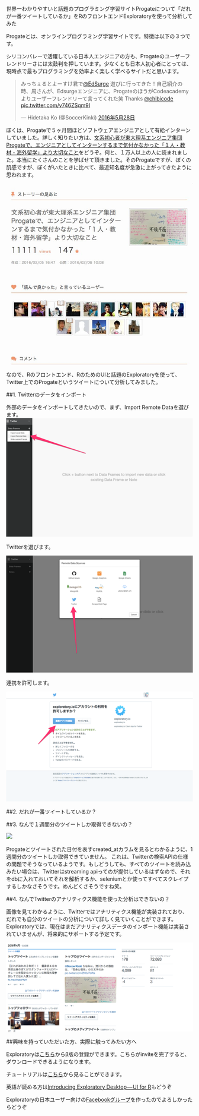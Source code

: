 世界一わかりやすいと話題のプログラミング学習サイトProgateについて「だれが一番ツイートしているか」をRのフロントエンドExploratoryを使って分析してみた

Progateとは、オンラインプログラミング学習サイトです。特徴は以下の３つです。


シリコンバレーで活躍している日本人エンジニアの方も、Progateのユーザーフレンドリーさには太鼓判を押しています。少なくとも日本人初心者にとっては、現時点で最もプログラミングを効率よく楽しく学べるサイトだと思います。

<blockquote class="twitter-tweet" data-lang="ja"><p lang="ja" dir="ltr">みっちぇるとよーすけ君で<a href="https://twitter.com/EdSurge">@EdSurge</a> 遊びに行ってきた！自己紹介の時、周さんが、Edsurgeエンジニアに、ProgateのほうがCodeacademyよりユーザーフレンドリーて言ってくれた笑 Thanks <a href="https://twitter.com/chibicode">@chibicode</a> <a href="https://t.co/v746ZSqm9I">pic.twitter.com/v746ZSqm9I</a></p>&mdash; Hidetaka Ko (@SoccerKinki) <a href="https://twitter.com/SoccerKinki/status/736379978950922240">2016年5月28日</a></blockquote>
<script async src="//platform.twitter.com/widgets.js" charset="utf-8"></script>

ぼくは、Progateで５ヶ月間ほどソフトウェアエンジニアとして有給インターンしていました。詳しく知りたい方は、[文系初心者が東大理系エンジニア集団Progateで、エンジニアとしてインターンするまで気付かなかった「１人・教材・海外留学」より大切なこと](http://storys.jp/story/20856?to=story&referral=pc_story_sidebar&context=author_other
)をどうぞ。何と、１万人以上の人に読まれました。本当にたくさんのことを学ばせて頂きました。そのProgateですが、ぼくの肌感ですが、ぼくがいたときに比べて、最近知名度が急激に上がってきたように思われます。

![](images/progate-story.jp.png)

なので、Rのフロントエンド、RのためのUIと話題のExploratoryを使って、Twitter上でのProgateというツイートについて分析してみました。


##1. Twitterのデータをインポート

外部のデータをインポートしてきたいので、まず、Import Remote Dataを選びます。
![](images/twitter-import1.png)

Twitterを選びます。

![](images/twitter-import2.png)

連携を許可します。

![](images/twitter-import3.png)

##2. だれが一番ツイートしているか？





##3. なんで１週間分のツイートしか取得できないの？

![](images/.png)

Progateとツイートされた日付を表すcreated_atカラムを見るとわかるように、1週間分のツイートしか取得できていません。
これは、Twitterの検索APIの仕様の問題でそうなっているようです。もしどうしても、すべてのツイートを読み込みたい場合は、Twitterはstreaming apiってのが提供しているはずなので、それをdbに入れておいてそれを解析するか、seleniumとか使ってすべてスクレイプするしかなさそうです。めんどくさそうですね笑。

##4. なんでTwitterのアナリティクス機能を使った分析はできないの？

画像を見てわかるように、Twitterではアナリティクス機能が実装されており、だれでも自分のツイートの分析について詳しく見ていくことができます。
Exploratoryでは、現在はまだアナリティクスデータのインポート機能は実装されていませんが、将来的にサポートする予定です。

![](images/twitter-analytics.png)


##興味を持っていただいた方、実際に触ってみたい方へ

Exploratoryは[こちら](https://exploratory.io/
)からβ版の登録ができます。こちらがinviteを完了すると、ダウンロードできるようになります。

チュートリアルは[こちら](http://docs.exploratory.io/tutorials/intro.html
)から見ることができます。

英語が読める方は[Introducing Exploratory Desktop — UI for R](https://blog.exploratory.io/introducing-exploratory-desktop-ui-for-r-895d94ef3b7b#.4dncgv1rt
)もどうぞ

Exploratoryの日本ユーザー向けの[Facebookグループ](https://www.facebook.com/groups/1087437647994959/members/
)を作ったのでよろしかったらどうぞ

